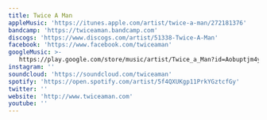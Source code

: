 ```yaml
---
title: Twice A Man
appleMusic: 'https://itunes.apple.com/artist/twice-a-man/272181376'
bandcamp: 'https://twiceaman.bandcamp.com'
discogs: 'https://www.discogs.com/artist/51338-Twice-A-Man'
facebook: 'https://www.facebook.com/twiceaman'
googleMusic: >-
   https://play.google.com/store/music/artist/Twice_a_Man?id=Aobuptjm4ys4qngiksopjtv33t4
instagram: ''
soundcloud: 'https://soundcloud.com/twiceaman'
spotify: 'https://open.spotify.com/artist/5f4QXUKgp11PrkYGztcfGy'
twitter: ''
website: 'http://www.twiceaman.com'
youtube: ''
---
```

